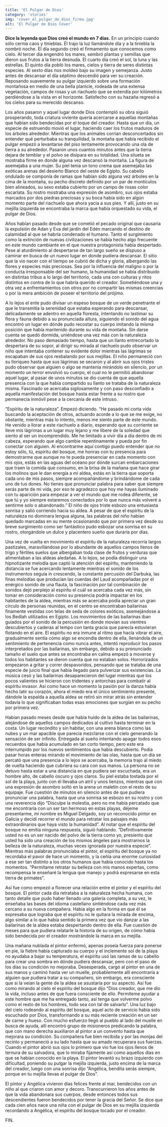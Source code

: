 ```yaml
---
title: 'El Pulgar de Dios'
category: 'stories'
img: 'cover_el_pulgar_de_dios_firma.jpg'
alt: 'El Pulgar de Dios Cover'
---
```


**Dice la leyenda que Dios creó el mundo en 7 días.** En un principio cuando sólo cernía caos y tinieblas. Él trajo la luz llamándole día y a la tiniebla la nombró noche. El día segundo creó el firmamento que conocemos como cielo. Al tercer día engendró los mares, sembró plantas y semillas que dieron sus frutos a la tierra desnuda. El cuarto día creó el sol, la luna y las estrellas. El quinto día pobló los mares, cielos y tierra de seres distintas especies. Al sexto días nos moldeó bajo su imagen y semejanza. Justo antes de descansar el día séptimo descendió para ver su creación. Reposando suavemente su pulgar izquierdo sobre una formación montañosa en medio de una bella planicie, rodeada de una extensa vegetación, campos de rosas y un riachuelo que se extendía por kilómetros perdiéndose a la vista en el horizonte. Satisfecho con su hazaña regresó a los cielos para su merecido descanso.

Los años pasaron y aquel lugar donde Dios contempló su obra siguió prosperando, toda criatura viviente quería acercarse a aquellas montañas que habían sido bendecidas por el toque del creador. Hasta que un día, un especie de estruendo movió el lugar, haciendo caer los frutos maduros de los árboles alrededor. Mientras que los animales corrían desconcertados sin entender qué perturbaba su tranquilidad, la montaña que había recibido el pulgar empezó a levantarse del piso lentamente provocando una ola de tierra a su alrededor. Pasaron unos cuantos minutos antes que la tierra dejara de temblar y el polvo se disipara en su totalidad. Una silueta se mostraba firme en donde alguna vez descansó la montaña. La figura de asemejaba a una mujer. Su piel tenía un tono crema que asemejaba las exóticas arenas del desierto Blanco del oeste de Egipto. Su cabello ondulado se componía de ramas que habían sido alguna vez árboles en la cima de la montaña, su pecho discreto definido por un par de montículos bien alineados, su sexo estaba cubierto por un campo de rosas color escarlata. Su rostro mostraba una expresión de asombro, sus ojos estaba marcados por dos piedras preciosas y su boca había sido en algún momento parte del riachuelo que ahora yacía a sus pies. Y allí, justo en su mejilla izquierda se encontraba la marca que había orquestado su vida, el pulgar de Dios.

Años habían pasado desde que se cometió el pecado original que causaría la expulsión de Adan y Eva del jardín del Edén marcando el destino de calamidad al que se habría condenado el humano. Tanto el surgimiento como la extinción de nuevas civilizaciones se había hecho algo frecuente en este mundo cambiante en el que nuestra protagonista había despertado. Pese al aturdimiento al despertarse de tan largo sueño se dispuso a caminar en busca de un nuevo lugar en donde pudiera descansar. El sitio que la vio nacer con el tiempo se cubrió de dicha y gloria, albergando las flores y especies más preciosas.
Sea por la influencia del maligno o por la conducta irresponsable del ser humano, la humanidad se había distribuido en distintas tribus a lo largo del territorio, cada una con culturas y ritos distintos en contra de lo que habría querido el creador. Sometiéndose una y otra vez a enfrentamientos con otros por no compartir las mismas creencias o por la mera ambición de poseer el territorio del prójimo.

A lo lejos el ente pudo divisar un espeso bosque de un verde penetrante el que le transmitía la serenidad que estaba esperando para descansar, delicadamente se adentro en aquella floresta, intentando no lastimar su flora y fauna debido a su pronunciada altura, siguiendo el sonido del agua encontró un lugar en dónde pudo recostar su cuerpo imitando la misma posición que había mantenido durante su vida de montaña. Sin darse cuenta se quedó dormida, uniéndose una vez más con la naturaleza alrededor.
No paso demasiado tiempo, hasta que un llanto entrecortado la despertara de su sopor, al dirigir su mirada al riachuelo pudo observar un niño que intentaba contener su evidente dolor mientras las lágrimas se escapaban de sus ojos resbalando por sus mejillas. El niño permaneció con su lloriqueo hasta que sus lágrimas se secaron y al abrir sus ojos tristes pudo observar que alguien o algo se mantenía mirándolo en silencio, por un momento un terror envolvió su cuerpo, el cual no le permitió abandonar aquel lugar, al pasar de unos minutos se dio cuenta de que aquella presencia con la que había compartido su llanto se trataba de la naturaleza misma. Fascinado se acercaba sigilosamente y con paso desconfiado a aquella manifestación del bosque hasta estar frente a su rostro que permanecía inmóvil pese a la cercanía de este intruso.

“Espíritu de la naturaleza”. Empezó diciendo. “He pasado mi corta vida buscando la aceptación de otros, actuando acorde a lo que se me exige, no obstante, mientras más lo intento, menos me siento parte de este mundo. He venido a llorar a este riachuelo a diario, esperando que su corriente se lleve mis lágrimas a un lugar muy lejano y me libere de la soledad que siento al ser un incomprendido. Me he limitado a vivir día a día dentro de mi cabeza, esperando que algo cambie repentinamente y pueda por fin conectar con alguien. Al encontrarme aquí contigo puedo entender que no estoy sólo, tú, espíritu del bosque, me honras con tu presencia para demostrarme que aunque no te pueda presenciar en cada momento con mis ojos, estás en las aguas del océano por dónde surcan embarcaciones que traen la comida que consumo, en la brisa de la mañana que hace girar los molinos que le dan energía a mi aldea, estás en la tierra que soporta cada uno de mis pasos, siempre acompañándome y brindándome de cada uno de tus dones. No tienes que pronunciar palabra para saber que siempre serás parte de mi vida, por eso te agradezco que hoy me hayas iluminado con tu aparición para empezar a ver el mundo que me rodea diferente, sé que tú y yo siempre estaremos conectados por lo que nunca más volveré a sentirme solo o abandonado.” El niño de ojos triste esbozo una entusiasta sonrisa y salió corriendo hacia su aldea. A pesar de que el espíritu de la naturaleza no dominara lengua alguna, las palabras del niño habían quedado marcadas en su mente ocasionando que por primera vez desde su breve surgimiento como ser fantástico pudo esbozar una sonrisa en su rostro, otorgándole un dulce y placentero sueño que duraría por días.

Una vez de vuelta en movimiento el espíritu de la naturaleza recorría largos pastizales, maravillándose por lo abundante de aquellos campos llenos de trigo y fértiles suelos que albergaban toda clase de frutos y verduras que alimentaban a las aldeas aledañas. A lo lejos, se podía distinguir una hipnotizante melodía que captó la atención del espíritu, manteniendo la distancia se fue acercando lentamente mientras el sonido de los instrumentos seguía in crescendo, la constante percusión del Darbuka, las finas melodías que producían las cuerdas del Laud acompañadas por el enérgico sonido de una flauta, la fascinación por tal combinación de sonidos dejó perplejo al espíritu el cuál se acercaba cada vez más, sin tomar en consideración como su presencia podría impactar en los habitantes de la aldea, mientras más se acercaba podía apreciar un gran círculo de personas reunidas, en el centro se encontraban bailarinas finamente vestidas con telas de seda de colores exóticos, asemejándose a los Bedlah utilizados en Egipto. Los movimientos de las bailarinas iban guiados por el sonido de la percusión en donde movían sus vientres descubiertos y caderas al tempo con tanta gracia que parecía estuvieran flotando en el aire. El espíritu no era inmune al ritmo que hacía vibrar el aire, gradualmente sentía cómo algo se encendía dentro de ella, llenándola de un sentimiento de pertenencia como nunca antes, intentó reproducir los pasos interpretados por las bailarinas, sin embargo, debido a su pronunciado tamaño el suelo que antes se encontraba en calma empezó a moverse y todos los habitantes se dieron cuenta que no estaban solos. Horrorizados empezaron a gritar y correr despavoridos, pensando que se trataba de una especie de juicio final que había llegado para pulverizar sus existencias. La música cesó y las bailarinas desaparecieron del lugar mientras que los pocos valientes se hicieron con tridentes y antorchas para combatir al espíritu invasor. Así como hace un momento la pasión por la danza había hecho latir su corazón, ahora el miedo era el único sentimiento presente, dándole la espalda a aquella aldea se retiró sin mirar atrás sin entender todavía lo que significaban todas esas emociones que surgían en su pecho por primera vez.

Habían pasado meses desde que había huido de la aldea de las bailarinas, alejándose de aquellos campos dedicados al cultivo hasta terminar en la costa. Un lugar recóndito y sin habitar, con una arena blanca como las nubes y un mar apacible que parecía mezclarse con el cielo generando la sensación de ser infinito. Entregada al sueño intentando apagar todos esos recuerdos que había acumulado en tan corto tiempo, pero este era interrumpido por los nuevos sentimientos que había descubierto. Podía pasar horas enteras mirando el movimiento de las olas, hasta que un día se percató que una presencia a lo lejos se acercaba, la memoria trajo al miedo de vuelta haciendo que cubriera su cara con sus manos. La persona no se detuvo hasta estar a una distancia en que pudiera ser escuchada, era un hombre alto, de cabello oscuro y ojos claros. Su piel estaba tostada por el sol de la playa, junto con él llevaba un atril y unos lienzos, mientras que con una expresión de asombro soltó en la arena un maletín con el resto de su equipaje. Fue cuestión de minutos en silencio antes de que pudiera pronunciar una palabra, hasta que una sonrisa se esbozo en su rostro y con una reverencia dijo “Disculpe la molestia, pero no me había percatado que me encontraría con un ser tan hermoso en estas playas, déjeme presentarme, mi nombre es Miguel Delgado, soy un reconocido pintor en Galicia y decidí recorrer el mundo para retratar los paisajes más extraordinarios que haya visto la humanidad”. Al notar que el espíritu del bosque no emitía ninguna respuesta, siguió hablando. “Definitivamente usted no es un ser nacido del polvo de la tierra como yo, presiento que usted ha sido una creación de los mismos ángeles para mostrarnos la belleza de la naturaleza, muchas veces ignorada por nuestra especie”. Mientras más palabras pronunciaba el pintor, el espíritu del bosque ya no recordaba el pavor de hace un momento, y la ceñía una enorme curiosidad a ese ser tan distinto a los otros humanos que había conocido hasta los momentos. “Permítame retratar su belleza con mis manos expertas, como recompensa le enseñaré la lengua que manejo y podrá expresarse en esta tierra de primates”.

Así fue como empezó a florecer una relación entre el pintor y el espíritu del bosque. El pintor cada día retrataba a la naturaleza hecha humana, con tanto detalle que pudo haber llenado una galería completa, a su vez, le enseñaba las bases del idioma castellano sintiéndose cada vez más cercano a su nueva compañera. Había algo en la forma en que él se expresaba que lograba que el espíritu no le quitara la mirada de encima, algo similar a lo que había sentido la primera vez que vio danzar a las bailarinas de la aldea estaba despertando dentro de ella. Fue cuestión de meses para que pudiera relatarle la historia de su origen, de cómo había sido bendecida por el creador mostrándole la marca en su mejilla.

Una mañana nublada el pintor enfermó, apenas poseía fuerza para ponerse en pie, la fiebre había capturado su cuerpo y el inclemente sol de la playa no ayudaba a bajar su temperatura, el espíritu usó las ramas de su cabello para crear una sombra en dónde pudiera descansar, pero con el paso de los días su condición no mejoraba. Desesperada, cargó al pintor en una de sus manos y caminó hasta ver un muelle, probablemente allí encontraría a alguien que pudiera tratar a su compañero, sin embargo, era consciente que si la veían la gente de la aldea se asustaría por su aspecto. Así fue como mirando al cielo el espíritu del bosque dijo “Dios creador, que me dio la vida, incluso antes de que fuera consciente de ello. Permíteme ayudar a este hombre que me ha entregado tanto, así tenga que volverme polvo como el resto de los hombres, todo sea con tal de salvarlo”. Una luz bajo del cielo rodeando al espíritu del bosque, aquel acto de servicio había sido escuchado por Dios, transformando a su más reciente creación en un ser de carne y hueso. Con mucho esfuerzo llegó al pueblo al lado del muelle en busca de ayuda, allí encontró grupo de misioneros predicando la palabra, que con mano derecha auxiliaron al pintor a un convento hasta que mejorara su condición. Su compañera fue bien recibida y por las monjas del recinto y permaneció a su lado hasta que su amado recuperara sus fuerzas. Cuando el pintor abrió sus ojos lo primero que vio fue los ojos llenos de ternura de su salvadora, que lo miraba fijamente así como aquellos días en que se habían conocido en la playa. El pintor levantó su brazo izquierdo con dificultad, poniendo su pulgar la mejilla izquierda, justo encima de la marca del creador, luego con una sonrisa dijo “Angélica, bendita serás siempre, porque en tu mejilla llevas el pulgar de Dios”.

El pintor y Angélica vivieron días felices frente al mar, bendecidos con un niño al que criaron con amor y decoro. Transcurrieron los años antes de que la vida abandonara sus cuerpos, desde entonces todos sus descendientes fueron bendecidos por tener la gracia del Señor. Se dice que cada cien años nace una niña con el pulgar de Dios en su mejilla izquierda recordando a Angélica, el espíritu del bosque tocado por el creador.

FIN.
